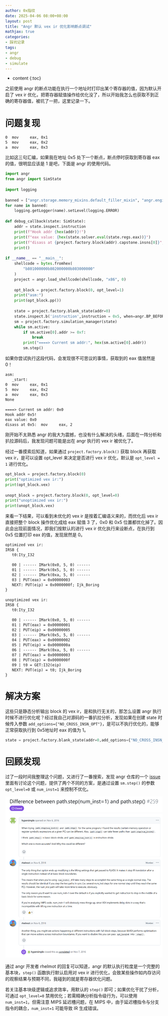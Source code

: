 ```yaml
---
author: 0x指纹
date: 2025-04-06 08:00+08:00
layout: post
title: "Angr 默认 vex ir 优化影响断点调试"
mathjax: true
categories:
- 踩坑记录
tags:
- angr
- debug
- simulate
---
```


* content
{:toc}

之前使用 angr 的断点功能在执行一个地址时打印出某个寄存器的值，因为默认开启了 vex ir 优化，把寄存器赋值操作给优化没了，所以开始我怎么也获取不到正确的寄存器值，被坑了一把，这里记录一下。






# 问题复现

```
0  mov     eax, 0x1
5  mov     eax, 0x2
a  mov     eax, 0x3
```

比如这三句汇编，如果我在地址 0x5 处下一个断点，断点停时获取到寄存器 eax 的值，很明显应该是 1 是吧，下面是 angr 的使用代码。

```python
import angr
from angr import SimState

import logging

banned = ["angr.storage.memory_mixins.default_filler_mixin", "angr.engines.successors"]
for name in banned:
    logging.getLogger(name).setLevel(logging.ERROR)

def debug_callback(state: SimState):
    addr = state.inspect.instruction
    print(f"Hook addr {hex(addr)}!")
    print(f"eax value: {hex(state.solver.eval(state.regs.eax))}")
    print(f"disass at {project.factory.block(addr).capstone.insns[0]}",)
    print()

if __name__ == "__main__":
    shellcode = bytes.fromhex(
        "b801000000b802000000b803000000"
    )
    project = angr.load_shellcode(shellcode, "x86", 0)

    opt_block = project.factory.block(0, opt_level=1)
    print("asm:")
    print(opt_block.pp())

    state = project.factory.blank_state(addr=0)
    state.inspect.b('instruction',instruction = 0x5, when=angr.BP_BEFORE, action=debug_callback)
    sm = project.factory.simulation_manager(state)
    while sm.active:
        if sm.active[0].addr >= 0xf:
            break
        print("====> Current sm addr:", hex(sm.active[0].addr))
        sm.step()
```

如果你尝试执行这段代码，会发现很不可思议的事情，获取到的 eax 值居然是 0！

```
asm:
   _start:
0  mov     eax, 0x1
5  mov     eax, 0x2
a  mov     eax, 0x3
None

====> Current sm addr: 0x0
Hook addr 0x5!
eax value: 0x0
disass at 0x5:  mov     eax, 2
```

刚开始不太熟悉 angr 的我大为震撼，也没有什么解决的头绪，后面在一阵分析和扒拉源码后，我发现问题可能是出在 angr 执行的 vex ir 被优化了。

经过一番摸索后知道，如果通过 `project.factory.block()` 获取 block 再获取 vex ir，是可以设置 opt_level 来决定是否进行 vex ir 优化，默认是 `opt_level = 1` 进行优化。

```python
opt_block = project.factory.block(0)
print("optimized vex ir:")
print(opt_block.vex)

unopt_block = project.factory.block(0, opt_level=0)
print("unoptimized vex ir:")
print(unopt_block.vex)
```

来看一下结果，可以看到未优化的 vex ir 是按着汇编语义来的，而优化后 vex ir 直接把整个 block 操作优化成给 eax 赋值 3 了，0x0 和 0x5 位置都优化掉了。因此会出现前面情况，即我们按默认的进行 vex ir 优化执行来设断点，在执行到 0x5 位置打印 eax 的值，发现居然是 0。

```
optimized vex ir:  
IRSB {
   t0:Ity_I32

   00 | ------ IMark(0x0, 5, 0) ------
   01 | ------ IMark(0x5, 5, 0) ------
   02 | ------ IMark(0xa, 5, 0) ------
   03 | PUT(eax) = 0x00000003
   NEXT: PUT(eip) = 0x0000000f; Ijk_Boring
}

unoptimized vex ir:
IRSB {
   t0:Ity_I32

   00 | ------ IMark(0x0, 5, 0) ------
   01 | PUT(eax) = 0x00000001
   02 | PUT(eip) = 0x00000005
   03 | ------ IMark(0x5, 5, 0) ------
   04 | PUT(eax) = 0x00000002
   05 | PUT(eip) = 0x0000000a
   06 | ------ IMark(0xa, 5, 0) ------
   07 | PUT(eax) = 0x00000003
   08 | PUT(eip) = 0x0000000f
   09 | t0 = GET:I32(eip)
   NEXT: PUT(eip) = t0; Ijk_Boring
}
```

# 解决方案

这些只是静态分析输出 block 的 vex ir，是和执行无关的，那怎么设置 angr 执行时候不进行优化呢？经过我自己对源码的一番扒拉分析，发现如果在创建 state 时候传入参数 `add_options={"NO_CROSS_INSN_OPT"}`，是可以不执行优化的，能够正常获取执行到 0x5地址时 eax 的值为 1。

```python
state = project.factory.blank_state(addr=0,add_options={"NO_CROSS_INSN_OPT"}) 
```

# 回顾发现

过了一段时间我整理这个问题，又进行了一番搜索，发现 angr 仓库的一个 [issue](https://github.com/angr/angr/issues/259) 里面有讨论这个问题，提供了两个不同的方案，是通过设置 `sm.step()` 的参数 `opt_level=0` 或 `num_inst=1` 来控制不优化。

![](/assets/images/2025-04-06/1.png) 

通过 angr 开发者 rhelmot 的回复可以知道，angr 的默认执行粒度是一个完整的基本块，`step()` 函数执行默认启用对 vex ir 进行优化，会致某些操作如内存访问的观察结果与预期不同，我碰到的就是寄存器优化问题。

若关注基本块级逻辑或追求效率，用默认的 `step()` 即可；如果优化干扰了分析，可通过 `opt_level=0` 禁用优化；若需精确分析指令级行为，可以使用 `num_inst=1`，但需注意 MIPS 延迟槽问题，在 MIPS 中，由于延迟槽指令与分支指令的耦合，`num_inst=1` 可能导致 IR 生成错误。

